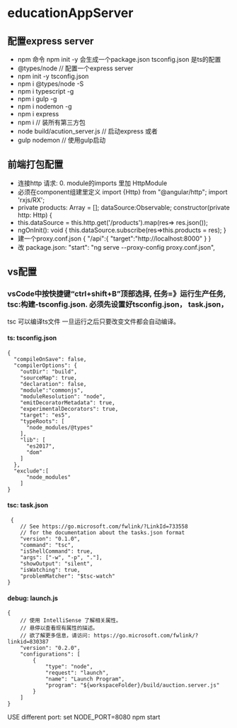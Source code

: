 educationAppServer
=======

## 配置express server

* npm 命令 npm init -y 会生成一个package.json tsconfig.json 是ts的配置
* @types/node // 配置一个express server 
* npm init -y tsconfig.json 
* npm i @types/node -S 
* npm i typescript -g
* npm i gulp -g
* npm i nodemon -g
* npm i express
* npm i // 装所有第三方包
* node build/acution_server.js // 启动express 
或者
* gulp nodemon // 使用gulp启动

## 前端打包配置
* 连接http 请求: 0. module的imports 里加 HttpModule
* 必须在component组建里定义 import {Http} from "@angular/http"; import 'rxjs/RX';
* private products: Array = []; dataSource:Observable; constructor(private http: Http) {
* this.dataSource = this.http.get('/products').map(res=> res.json());
* ngOnInit(): void { this.dataSource.subscribe(res=>this.products = res); }
* 建一个proxy.conf.json { "/api":{ "target":"http://localhost:8000" } }
* 改 package.json: "start": "ng serve --proxy-config proxy.conf.json",

## vs配置
### vsCode中按快捷键“ctrl+shift+B”顶部选择, 任务=》运行生产任务,  tsc:构建-tsconfig.json. 必须先设置好tsconfig.json， task.json，
tsc 可以编译ts文件 一旦运行之后只要改变文件都会自动编译。

#### ts: tsconfig.json
```
{
  "compileOnSave": false,
  "compilerOptions": {
    "outDir": "build",
    "sourceMap": true,
    "declaration": false,
    "module":"commonjs",
    "moduleResolution": "node",
    "emitDecoratorMetadata": true,
    "experimentalDecorators": true,
    "target": "es5",
    "typeRoots": [
      "node_modules/@types"
    ],
    "lib": [
      "es2017",
      "dom"
    ]
  },
  "exclude":[
      "node_modules"
    ]
}
```

#### tsc: task.json
```
 {
    // See https://go.microsoft.com/fwlink/?LinkId=733558
    // for the documentation about the tasks.json format
    "version": "0.1.0",
    "command": "tsc",
    "isShellCommand": true,
    "args": ["-w", "-p", "."],
    "showOutput": "silent",
    "isWatching": true,
    "problemMatcher": "$tsc-watch"
}
```

#### debug: launch.js
```
{
    // 使用 IntelliSense 了解相关属性。 
    // 悬停以查看现有属性的描述。
    // 欲了解更多信息，请访问: https://go.microsoft.com/fwlink/?linkid=830387
    "version": "0.2.0",
    "configurations": [
        {
            "type": "node",
            "request": "launch",
            "name": "Launch Program",
            "program": "${workspaceFolder}/build/auction.server.js"
        }
    ]
}
```
USE different port:
set NODE_PORT=8080
npm start